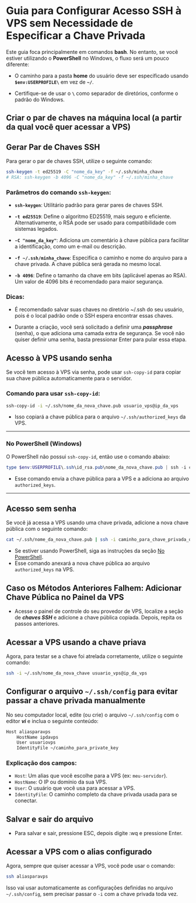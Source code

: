 # Guia para Configurar Acesso SSH à VPS sem Necessidade de Especificar a Chave Privada

Este guia foca principalmente em comandos **bash**. No entanto, se você estiver utilizando o **PowerShell** no Windows, o fluxo será um pouco diferente:

- O caminho para a pasta **home** do usuário deve ser especificado usando **`$env:USERPROFILE\`** em vez de **`~/`**.

- Certifique-se de usar o **`\`** como separador de diretórios, conforme o padrão do Windows.

## Criar o par de chaves na máquina local (a partir da qual você quer acessar a VPS)

## Gerar Par de Chaves SSH

Para gerar o par de chaves SSH, utilize o seguinte comando:

```bash
ssh-keygen -t ed25519 -C "nome_da_key" -f ~/.ssh/minha_chave
# RSA: ssh-keygen -b 4096 -C "nome_da_key" -f ~/.ssh/minha_chave
```

### Parâmetros do comando `ssh-keygen`:

- **`ssh-keygen`**: Utilitário padrão para gerar pares de chaves SSH.

- **`-t ed25519`**: Define o algoritmo ED25519, mais seguro e eficiente. Alternativamente, o RSA pode ser usado para compatibilidade com sistemas legados.

- **`-C "nome_da_key"`**: Adiciona um comentário à chave pública para facilitar a identificação, como um e-mail ou descrição.

- **`-f ~/.ssh/minha_chave`**: Especifica o caminho e nome do arquivo para a chave privada. A chave pública será gerada no mesmo local.

- **`-b 4096`**: Define o tamanho da chave em bits (aplicável apenas ao RSA). Um valor de 4096 bits é recomendado para maior segurança.

### Dicas:

- É recomendado salvar suas chaves no diretório ~/.ssh do seu usuário, pois é o local padrão onde o SSH espera encontrar essas chaves.

- Durante a criação, você será solicitado a definir uma **_passphrase_** (senha), o que adiciona uma camada extra de segurança. Se você não quiser definir uma senha, basta pressionar Enter para pular essa etapa.

## Acesso à VPS usando **senha**

Se você tem acesso à VPS via senha, pode usar `ssh-copy-id` para copiar sua chave pública automaticamente para o servidor.

### Comando para usar `ssh-copy-id`:

```bash
ssh-copy-id -i ~/.ssh/nome_da_nova_chave.pub usuario_vps@ip_da_vps
```

- Isso copiará a chave pública para o arquivo `~/.ssh/authorized_keys` da VPS.

---

### No PowerShell (Windows)

O PowerShell não possui `ssh-copy-id`, então use o comando abaixo:

```powershell
type $env:USERPROFILE\.ssh\id_rsa.pub\nome_da_nova_chave.pub | ssh -i caminho_para_chave_privada_que_acessa_a_vps usuario_vps@ip_da_vps "cat >> ~/.ssh/authorized_keys"
```

- Esse comando envia a chave pública para a VPS e a adiciona ao arquivo `authorized_keys`.

---

## Acesso sem senha

Se você já acessa a VPS usando uma chave privada, adicione a nova chave pública com o seguinte comando:

```bash
cat ~/.ssh/nome_da_nova_chave.pub | ssh -i caminho_para_chave_privada_que_acessa_a_vps usuario_vps@ip_da_vps "cat >> ~/.ssh/authorized_keys"
```

- Se estiver usando PowerShell, siga as instruções da seção [No PowerShell](#no-powershell-windows).
- Esse comando anexará a nova chave pública ao arquivo `authorized_keys` na VPS.

## Caso os Métodos Anteriores Falhem: Adicionar Chave Pública no Painel da VPS

- Acesse o painel de controle do seu provedor de VPS, localize a seção de **_chaves SSH_** e adicione a chave pública copiada. Depois, repita os passos anteriores.

## Acessar a VPS usando a chave priava

Agora, para testar se a chave foi atrelada corretamente, utilize o seguinte comando:

```bash
ssh -i ~/.ssh/nome_da_nova_chave usuario_vps@ip_da_vps
```

## Configurar o arquivo `~/.ssh/config` para evitar passar a chave privada manualmente

No seu computador local, edite (ou crie) o arquivo `~/.ssh/config` com o editor **_vi_** e inclua o seguinte conteúdo:

```bash
Host aliasparavps
    HostName ipdavps
    User usuariovps
    IdentityFile ~/caminho_para_private_key
```

### Explicação dos campos:

- `Host`: Um alias que você escolhe para a VPS (ex: `meu-servidor`).
- `HostName`: O IP ou domínio da sua VPS.
- `User`: O usuário que você usa para acessar a VPS.
- `IdentityFile`: O caminho completo da chave privada usada para se conectar.

## Salvar e sair do arquivo

- Para salvar e sair, pressione ESC, depois digite :wq e pressione Enter.

## Acessar a VPS com o alias configurado

Agora, sempre que quiser acessar a VPS, você pode usar o comando:

```bash
ssh aliasparavps
```

Isso vai usar automaticamente as configurações definidas no arquivo `~/.ssh/config`, sem precisar passar o `-i` com a chave privada toda vez.
